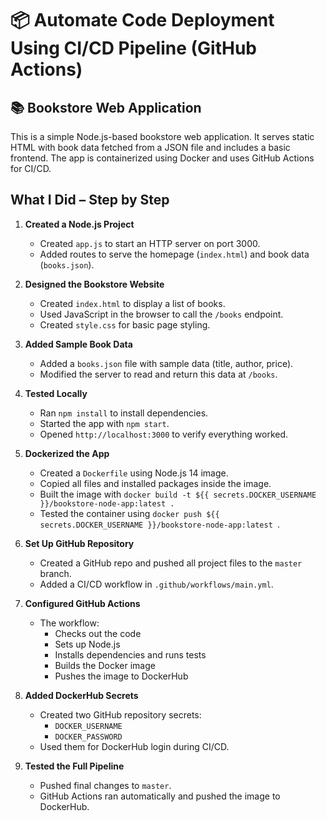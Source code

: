 # 📦 Automate Code Deployment Using CI/CD Pipeline (GitHub Actions)

## 📚 Bookstore Web Application

This is a simple Node.js-based bookstore web application. It serves static HTML with book data fetched from a JSON file and includes a basic frontend. The app is containerized using Docker and uses GitHub Actions for CI/CD.
## What I Did – Step by Step

1. **Created a Node.js Project**   
   - Created `app.js` to start an HTTP server on port 3000.  
   - Added routes to serve the homepage (`index.html`) and book data (`books.json`).

2. **Designed the Bookstore Website**  
   - Created `index.html` to display a list of books.  
   - Used JavaScript in the browser to call the `/books` endpoint.  
   - Created `style.css` for basic page styling.

3. **Added Sample Book Data**  
   - Added a `books.json` file with sample data (title, author, price).  
   - Modified the server to read and return this data at `/books`.

4. **Tested Locally**  
   - Ran `npm install` to install dependencies.  
   - Started the app with `npm start`.  
   - Opened `http://localhost:3000` to verify everything worked.

5. **Dockerized the App**  
   - Created a `Dockerfile` using Node.js 14 image.  
   - Copied all files and installed packages inside the image.  
   - Built the image with `docker build -t ${{ secrets.DOCKER_USERNAME }}/bookstore-node-app:latest .`  
   - Tested the container using `docker push ${{ secrets.DOCKER_USERNAME }}/bookstore-node-app:latest `.

6. **Set Up GitHub Repository**  
   - Created a GitHub repo and pushed all project files to the `master` branch.  
   - Added a CI/CD workflow in `.github/workflows/main.yml`.

7. **Configured GitHub Actions**  
   - The workflow:
     - Checks out the code  
     - Sets up Node.js  
     - Installs dependencies and runs tests  
     - Builds the Docker image  
     - Pushes the image to DockerHub

8. **Added DockerHub Secrets**  
   - Created two GitHub repository secrets:  
     - `DOCKER_USERNAME`  
     - `DOCKER_PASSWORD`  
   - Used them for DockerHub login during CI/CD.

9. **Tested the Full Pipeline**  
   - Pushed final changes to `master`.  
   - GitHub Actions ran automatically and pushed the image to DockerHub.
